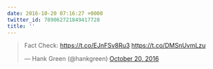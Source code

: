 ```yaml
---
date: 2016-10-20 07:16:27 +0000
twitter_id: 789062721849417728
title: ''
---
```


<blockquote class="twitter-tweet"><p lang="en" dir="ltr">Fact Check: <a href="https://t.co/EJnFSv8Ru3">https://t.co/EJnFSv8Ru3</a> <a href="https://t.co/DMSnUvmLzu">https://t.co/DMSnUvmLzu</a></p>&mdash; Hank Green (@hankgreen) <a href="https://twitter.com/hankgreen/status/788937571250208768?ref_src=twsrc%5Etfw">October 20, 2016</a></blockquote>
<script async src="https://platform.twitter.com/widgets.js" charset="utf-8"></script>
